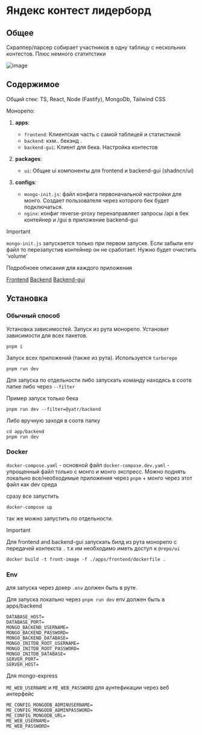 # Яндекс контест лидерборд

## Общее

Скраппер/парсер собирает участников в одну таблицу с нескольних контестов. Плюс немного статитстики

![image](https://github.com/user-attachments/assets/2e6e732d-0f61-4b60-a177-0b7c20ae4b25)


## Содержимое

Общий стек: TS, React, Node (Fastify), MongoDb, Tailwind CSS

Монорепо:
1. **apps**:

   - `frontend`: Клиентская часть с самой таблицей и статистикой
   - `backend`:  кхм.. бекэнд . 
   - `backend-gui`: Клиент для бека. Настройка контестов

2. **packages**:
   - `ui`: Общие ui компоненты для frontend и backend-gui (shadncn/ui)
  
3. **configs**:
   - `mongo-init.js`: файл конфига первоначальной настройки для монго. Создает пользователя через которого бек будет подключаться.
   - `nginx`: конфиг reverse-proxy
      перенаправляет запросы /api в бек контейнер и /gui в приложение backend-gui
     
 > [!IMPORTANT]
 > `mongo-init.js` запускается только при первом запуске. Если забыли env файл то перезапустив контейнер он не сработает. Нужно будет очистить 'volume' 

     


Подробноее описания для каждого приложения

[Frontend](./apps/frontend/)
[Backend](./apps/backend/)
[Backend-gui](./apps/backend-gui/)


## Установка

### Обычный способ

Установка зависимостей. Запуск из рута монорепо. Установит зависимости для всех пакетов.

```
pnpm i
```

Запуск всех приложений (также из рута). Используется `turborepo`

```
pnpm run dev
```

Для запуска по отдельности либо запускать команду находясь в соотв папке либо через `--filter`

Пример запуск только бека

```
pnpm run dev --filter=@yatr/backend
```

Либо вручную заходя в соотв папку
```
cd app/backend
pnpm run dev
```

### Docker

`docker-compose.yaml` - основной файл
`docker-compose.dev.yaml` - упрощенный файл только с монго и монго экспресс. Можно поднять локально все/необходимые приложения через `pnpm` + монго через этот файл как dev среда 

сразу все запустить
```
docker-compose up
```

так же можно запустить по отдельности.

> [!IMPORTANT]  
> Для frontend and backend-gui запускать билд из рута монорепо с передачей контекста `.` т.к им необходимо иметь доступ к `@repo/ui`

```
docker build -t front-image -f ./apps/frontend/dockerfile .
```

### Env

для запуска через докер `.env` должен быть в руте. 

Для запуска локально через `pnpm run dev` env должен быть в apps/backend



```
DATABASE_HOST=
DATABASE_PORT=
MONGO_BACKEND_USERNAME=
MONGO_BACKEND_PASSWORD=
MONGO_BACKEND_DATABASE=
MONGO_INITDB_ROOT_USERNAME=
MONGO_INITDB_ROOT_PASSWORD=
MONGO_INITDB_DATABASE=
SERVER_PORT= 
SERVER_HOST= 
```

Для mongo-express

`ME_WEB_USERNAME` и `ME_WEB_PASSWORD`  для аунтефикации через веб интерфейс

```
ME_CONFIG_MONGODB_ADMINUSERNAME=
ME_CONFIG_MONGODB_ADMINPASSWORD=
ME_CONFIG_MONGODB_URL=
ME_WEB_USERNAME=
ME_WEB_PASSWORD=
```


